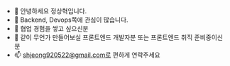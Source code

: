 - 👋 안녕하세요 정상혁입니다.
- 👀 Backend, Devops쪽에 관심이 많습니다.
- 🌱 협업 경험을 쌓고 싶으신분
- 💞️ 같이 무언가 만들어보실 프론트엔드 개발자분 또는 프론트엔드 취직 준비중이신분
- 📫 shjeong920522@gmail.com로 편하게 연락주세요 

<!---
shjeong92/shjeong92 is a ✨ special ✨ repository because its `README.md` (this file) appears on your GitHub profile.
You can click the Preview link to take a look at your changes.
--->
